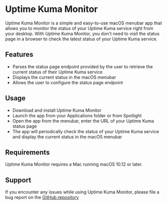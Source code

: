 # Uptime Kuma Monitor

Uptime Kuma Monitor is a simple and easy-to-use macOS menubar app that allows you to monitor the status of your Uptime Kuma service right from your desktop. With Uptime Kuma Monitor, you don't need to visit the status page in a browser to check the latest status of your Uptime Kuma service.

## Features

* Parses the status page endpoint provided by the user to retrieve the current status of their Uptime Kuma service
* Displays the current status in the macOS menubar
* Allows the user to configure the status page endpoint

## Usage

* Download and install Uptime Kuma Monitor
* Launch the app from your Applications folder or from Spotlight
* Open the app from the menubar, enter the URL of your Uptime Kuma status page
* The app will periodically check the status of your Uptime Kuma service and display the current status in the macOS menubar

## Requirements

Uptime Kuma Monitor requires a Mac running macOS 10.12 or later.

## Support

If you encounter any issues while using Uptime Kuma Monitor, please file a bug report on the [GitHub repository](https://github.com/rebornix/uptime-kuma-monitor)
